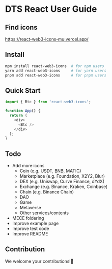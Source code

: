 # DTS React User Guide

## Find icons

https://react-web3-icons-mu.vercel.app/

## Install

```sh
npm install react-web3-icons  # for npm users
yarn add react-web3-icons     # for yarn users
pnpm add react-web3-icons     # for pnpm users
```

## Quick Start

```ts
import { Btc } from 'react-web3-icons';

function App() {
  return (
    <div>
      <Btc />
    </div>
  );
}
```

## Todo

- Add more icons
  - Coin (e.g. USDT, BNB, MATIC)
  - Marketplace (e.g. Foundation, X2Y2, Blur)
  - DEX (e.g. Uniswap, Curve Finance, dYdX)
  - Exchange (e.g. Binance, Kraken, Coinbase)
  - Chain (e.g. Binance Chain)
  - DAO
  - Game
  - Metaverse
  - Other services/contents
- MECE foldering
- Improve example page
- Improve test code
- Improve README

## Contribution

We welcome your contributions!🎉
